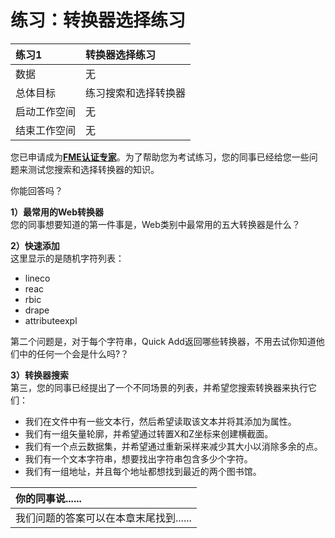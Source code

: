 # 练习：转换器选择练习

|  练习1 |  转换器选择练习 |
| :--- | :--- |
| 数据 | 无 |
| 总体目标 | 练习搜索和选择转换器 |
| 启动工作空间 | 无 |
| 结束工作空间 | 无 |

您已申请成为[**FME认证专家**](https://www.safe.com/partners/certification/)。为了帮助您为考试练习，您的同事已经给您一些问题来测试您搜索和选择转换器的知识。

你能回答吗？

  
**1）最常用的Web转换器**  
您的同事想要知道的第一件事是，Web类别中最常用的五大转换器是什么？

  
**2）快速添加**  
这里显示的是随机字符列表：

* lineco
* reac
* rbic
* drape
* attributeexpl

第二个问题是，对于每个字符串，Quick Add返回哪些转换器，不用去试你知道他们中的任何一个会是什么吗?？

  
**3）转换器搜索**  
第三，您的同事已经提出了一个不同场景的列表，并希望您搜索转换器来执行它们：

* 我们在文件中有一些文本行，然后希望读取该文本并将其添加为属性。
* 我们有一组矢量轮廓，并希望通过转置X和Z坐标来创建横截面。
* 我们有一个点云数据集，并希望通过重新采样来减少其大小以消除多余的点。
* 我们有一个文本字符串，想要找出字符串包含多少个字符。
* 我们有一组地址，并且每个地址都想找到最近的两个图书馆。

|  你的同事说...... |
| :--- |
|  我们问题的答案可以在本章末尾找到...... |


